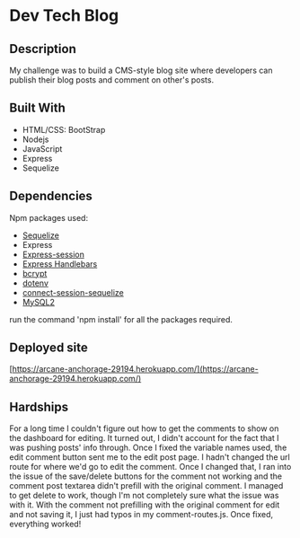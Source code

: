 # Dev Tech Blog

## Description
My challenge was to build a CMS-style blog site where developers can publish their blog posts and comment on other's posts. 

## Built With
* HTML/CSS: BootStrap
* Nodejs
* JavaScript
* Express
* Sequelize

## Dependencies

Npm packages used:
* [Sequelize](https://sequelize.org/)
* Express
* [Express-session](https://www.npmjs.com/package/express-session)
* [Express Handlebars](https://www.npmjs.com/package/express-handlebars)
* [bcrypt](https://www.npmjs.com/package/bcrypt)
* [dotenv](https://www.npmjs.com/package/dotenv)
* [connect-session-sequelize](https://www.npmjs.com/package/connect-session-sequelize)
* [MySQL2](https://www.npmjs.com/package/mysql2)

run the command 'npm install' for all the packages required.

## Deployed site

[https://arcane-anchorage-29194.herokuapp.com/](https://arcane-anchorage-29194.herokuapp.com/)

## Hardships
For a long time I couldn't figure out how to get the comments to show on the dashboard for editing. It turned out, I didn't account for the fact that I was pushing posts' info through. Once I fixed the variable names used, the edit comment button sent me to the edit post page. I hadn't changed the url route for where we'd go to edit the comment. Once I changed that, I ran into the issue of the save/delete buttons for the comment not working and the comment post textarea didn't prefill with the original comment. I managed to get delete to work, though I'm not completely sure what the issue was with it. With the comment not prefilling with the original comment for edit and not saving it, I just had typos in my comment-routes.js. Once fixed, everything worked!